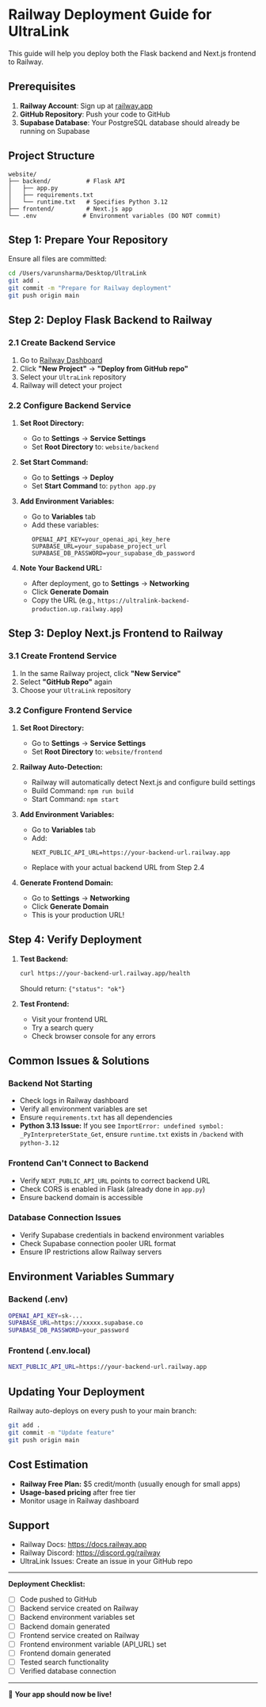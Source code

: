 # Railway Deployment Guide for UltraLink

This guide will help you deploy both the Flask backend and Next.js frontend to Railway.

## Prerequisites

1. **Railway Account**: Sign up at [railway.app](https://railway.app)
2. **GitHub Repository**: Push your code to GitHub
3. **Supabase Database**: Your PostgreSQL database should already be running on Supabase

## Project Structure

```
website/
├── backend/          # Flask API
│   ├── app.py
│   ├── requirements.txt
│   └── runtime.txt   # Specifies Python 3.12
├── frontend/         # Next.js app
└── .env             # Environment variables (DO NOT commit)
```

## Step 1: Prepare Your Repository

Ensure all files are committed:
```bash
cd /Users/varunsharma/Desktop/UltraLink
git add .
git commit -m "Prepare for Railway deployment"
git push origin main
```

## Step 2: Deploy Flask Backend to Railway

### 2.1 Create Backend Service

1. Go to [Railway Dashboard](https://railway.app/dashboard)
2. Click **"New Project"** → **"Deploy from GitHub repo"**
3. Select your `UltraLink` repository
4. Railway will detect your project

### 2.2 Configure Backend Service

1. **Set Root Directory:**
   - Go to **Settings** → **Service Settings**
   - Set **Root Directory** to: `website/backend`

2. **Set Start Command:**
   - Go to **Settings** → **Deploy**
   - Set **Start Command** to: `python app.py`

3. **Add Environment Variables:**
   - Go to **Variables** tab
   - Add these variables:
     ```
     OPENAI_API_KEY=your_openai_api_key_here
     SUPABASE_URL=your_supabase_project_url
     SUPABASE_DB_PASSWORD=your_supabase_db_password
     ```

4. **Note Your Backend URL:**
   - After deployment, go to **Settings** → **Networking**
   - Click **Generate Domain**
   - Copy the URL (e.g., `https://ultralink-backend-production.up.railway.app`)

## Step 3: Deploy Next.js Frontend to Railway

### 3.1 Create Frontend Service

1. In the same Railway project, click **"New Service"**
2. Select **"GitHub Repo"** again
3. Choose your `UltraLink` repository

### 3.2 Configure Frontend Service

1. **Set Root Directory:**
   - Go to **Settings** → **Service Settings**
   - Set **Root Directory** to: `website/frontend`

2. **Railway Auto-Detection:**
   - Railway will automatically detect Next.js and configure build settings
   - Build Command: `npm run build`
   - Start Command: `npm start`

3. **Add Environment Variables:**
   - Go to **Variables** tab
   - Add:
     ```
     NEXT_PUBLIC_API_URL=https://your-backend-url.railway.app
     ```
   - Replace with your actual backend URL from Step 2.4

4. **Generate Frontend Domain:**
   - Go to **Settings** → **Networking**
   - Click **Generate Domain**
   - This is your production URL!

## Step 4: Verify Deployment

1. **Test Backend:**
   ```bash
   curl https://your-backend-url.railway.app/health
   ```
   Should return: `{"status": "ok"}`

2. **Test Frontend:**
   - Visit your frontend URL
   - Try a search query
   - Check browser console for any errors

## Common Issues & Solutions

### Backend Not Starting
- Check logs in Railway dashboard
- Verify all environment variables are set
- Ensure `requirements.txt` has all dependencies
- **Python 3.13 Issue:** If you see `ImportError: undefined symbol: _PyInterpreterState_Get`, ensure `runtime.txt` exists in `/backend` with `python-3.12`

### Frontend Can't Connect to Backend
- Verify `NEXT_PUBLIC_API_URL` points to correct backend URL
- Check CORS is enabled in Flask (already done in `app.py`)
- Ensure backend domain is accessible

### Database Connection Issues
- Verify Supabase credentials in backend environment variables
- Check Supabase connection pooler URL format
- Ensure IP restrictions allow Railway servers

## Environment Variables Summary

### Backend (.env)
```bash
OPENAI_API_KEY=sk-...
SUPABASE_URL=https://xxxxx.supabase.co
SUPABASE_DB_PASSWORD=your_password
```

### Frontend (.env.local)
```bash
NEXT_PUBLIC_API_URL=https://your-backend-url.railway.app
```

## Updating Your Deployment

Railway auto-deploys on every push to your main branch:
```bash
git add .
git commit -m "Update feature"
git push origin main
```

## Cost Estimation

- **Railway Free Plan:** $5 credit/month (usually enough for small apps)
- **Usage-based pricing** after free tier
- Monitor usage in Railway dashboard

## Support

- Railway Docs: https://docs.railway.app
- Railway Discord: https://discord.gg/railway
- UltraLink Issues: Create an issue in your GitHub repo

---

**Deployment Checklist:**
- [ ] Code pushed to GitHub
- [ ] Backend service created on Railway
- [ ] Backend environment variables set
- [ ] Backend domain generated
- [ ] Frontend service created on Railway
- [ ] Frontend environment variable (API_URL) set
- [ ] Frontend domain generated
- [ ] Tested search functionality
- [ ] Verified database connection

---

🎉 **Your app should now be live!**
